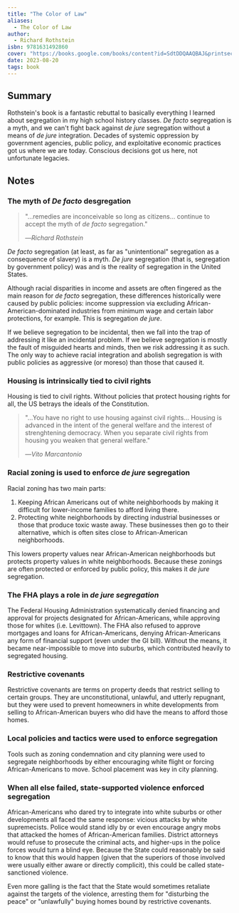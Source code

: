 ```yaml
---
title: "The Color of Law"
aliases:
  - The Color of Law
author:
  - Richard Rothstein
isbn: 9781631492860
cover: "https://books.google.com/books/content?id=SdtDDQAAQBAJ&printsec=frontcover&img=1&zoom=1&edge=curl&source=gbs_api"
date: 2023-08-20
tags: book
---
```


## Summary
Rothstein's book is a fantastic rebuttal to basically everything I learned about segregation in my high school history classes. *De facto* segregation is a myth, and we can't fight back against *de jure* segregation without a means of *de jure* integration. Decades of systemic oppression by government agencies, public policy, and exploitative economic practices got us where we are today. Conscious decisions got us here, not unfortunate legacies.

## Notes

### The myth of *De facto* desgregation
> "…remedies are inconceivable so long as citizens… continue to accept the myth of *de facto* segregation."
> 
> —<cite>Richard Rothstein</cite>

*De facto* segregation (at least, as far as "unintentional" segregation as a consequence of slavery) is a myth. *De jure* segregation (that is, segregation by government policy) was and is the reality of segregation in the United States.

Although racial disparities in income and assets are often fingered as the main reason for *de facto* segregation, these differences historically were caused by public policies: income suppression via excluding African-American-dominated industries from minimum wage and certain labor protections, for example. This is segregation *de jure*.

If we believe segregation to be incidental, then we fall into the trap of addressing it like an incidental problem. If we believe segregation is mostly the fault of misguided hearts and minds, then we risk addressing it as such. The only way to achieve racial integration and abolish segregation is with public policies as aggressive (or moreso) than those that caused it.

### Housing is intrinsically tied to civil rights
Housing is tied to civil rights. Without policies that protect housing rights for all, the US betrays the ideals of the Constitution.

> "…You have no right to use housing against civil rights… Housing is advanced in the intent of the general welfare and the interest of strenghtening democracy. When you separate civil rights from housing you weaken that general welfare."
> 
> —<cite>Vito Marcantonio</cite>

### Racial zoning is used to enforce *de jure* segregation
Racial zoning has two main parts:
1. Keeping African Americans out of white neighborhoods by making it difficult for lower-income families to afford living there.
2. Protecting white neighborhoods by directing industrial businesses or those that produce toxic waste away. These businesses then go to their alternative, which is often sites close to African-American neighborhoods.

This lowers property values near African-American neighborhoods but protects property values in white neighborhoods. Because these zonings are often protected or enforced by public policy, this makes it *de jure* segregation.

### The FHA plays a role in *de jure segregation*
The Federal Housing Administration systematically denied financing and approval for projects designated for African-Americans, while approving those for whites (i.e. Levittown). The FHA also refused to approve mortgages and loans for African-Americans, denying African-Americans any form of financial support (even under the GI bill). Without the means, it became near-impossible to move into suburbs, which contributed heavily to segregated housing.

### Restrictive covenants
Restrictive covenants are terms on property deeds that restrict selling to certain groups. They are unconstitutional, unlawful, and utterly repugnant, but they were used to prevent homeowners in white developments from selling to African-American buyers who did have the means to afford those homes.

### Local policies and tactics were used to enforce segregation
Tools such as zoning condemnation and city planning were used to segregate neighborhoods by either encouraging white flight or forcing African-Americans to move. School placement was key in city planning.

### When all else failed, state-supported violence enforced segregation
African-Americans who dared try to integrate into white suburbs or other developments all faced the same response: vicious attacks by white supremecists. Police would stand idly by or even encourage angry mobs that attacked the homes of African-American families. District attorneys would refuse to prosecute the criminal acts, and higher-ups in the police forces would turn a blind eye. Because the State could reasonably be said to know that this would happen (given that the superiors of those involved were usually either aware or directly complicit), this could be called state-sanctioned violence.

Even more galling is the fact that the State would sometimes retaliate against the targets of the violence, arresting them for "disturbing the peace" or "unlawfully" buying homes bound by restrictive covenants.